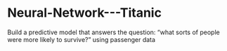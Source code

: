 # Neural-Network---Titanic
Build a predictive model that answers the question: “what sorts of people were more likely to survive?” using passenger data
